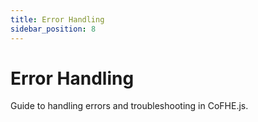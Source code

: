 ```yaml
---
title: Error Handling
sidebar_position: 8
---
```


# Error Handling

Guide to handling errors and troubleshooting in CoFHE.js.
